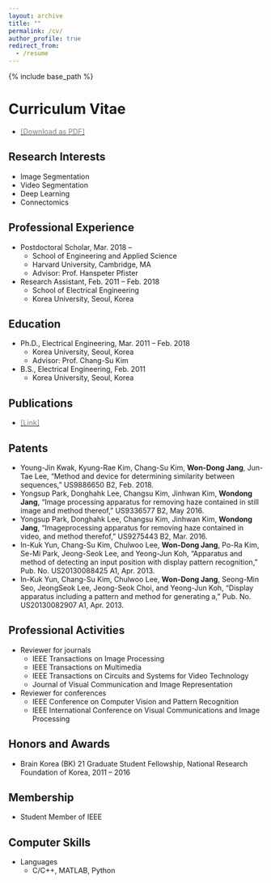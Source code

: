 ```yaml
---
layout: archive
title: ""
permalink: /cv/
author_profile: true
redirect_from:
  - /resume
---
```


{% include base_path %}

Curriculum Vitae
======
* [<span style="color:grey">[Download as PDF]</span>](/files/CV.pdf)

Research Interests
------
* Image Segmentation
* Video Segmentation
* Deep Learning
* Connectomics

Professional Experience
------
* Postdoctoral Scholar, Mar. 2018 –
  * School of Engineering and Applied Science
  * Harvard University, Cambridge, MA
  * Advisor: Prof. Hanspeter Pfister
* Research Assistant, Feb. 2011 – Feb. 2018
  * School of Electrical Engineering
  * Korea University, Seoul, Korea

Education
------
* Ph.D., Electrical Engineering, Mar. 2011 – Feb. 2018
  * Korea University, Seoul, Korea
  * Advisor: Prof. Chang-Su Kim
* B.S., Electrical Engineering, Feb. 2011
  * Korea University, Seoul, Korea

Publications
------
* [<span style="color:grey">[Link]</span>](https://wdjang.github.io/publications/)

<!--
Journal Publications
------
* **Won-Dong Jang**, Tae-Young Chung, Jae-Young Sim, and Chang-Su Kim, “FDQM: Fast quality metric for depth maps without view synthesis,” IEEE Transactions on Circuits and Systems for Video Technology, vol. 25, no. 7, pp. 1099–1112, Jul. 2015.
* Jin-Hwan Kim, **Won-Dong Jang**, Jae-Young Sim, and Chang-Su Kim, “Optimized contrast enhancement for real-time image and video dehazing,” Journal of Visual Communication and Image Representation, vol. 24, no. 3, pp. 410–425, Apr. 2013.
-->

<!--
Conference Publications
------
* Se-Ho Lee, **Won-Dong Jang**, and Chang-Su Kim, “Temporal superpixels based on proximity-weighted patch matching,” in Proc. IEEE International Conference on Computer Vision (ICCV), Venice, Italy, Oct. 2017. 
* **Won-Dong Jang** and Chang-Su Kim, “Online video object segmentation via convolutional trident network,” in Proc. IEEE International Conference on Computer Vision and Pattern Recognition (CVPR), Honolulu, HI, Jul. 2017.
* Se-Ho Lee, **Won-Dong Jang**, and Chang-Su Kim, “Contour-constrained superpixels for image and video processing,” in Proc. IEEE International Conference on Computer Vision and Pattern Recognition (CVPR), Honolulu, HI, Jul. 2017.
* **Won-Dong Jang** and Chang-Su Kim, “Semi-supervised video object segmentation using multiple random walkers,” in Proc. British Machine Vision Conference (BMVC), York, UK, Sep. 2016.
* **Won-Dong Jang** and Chang-Su Kim, “Streaming video segmentation via short-term hierarchical segmentation and frame-by-frame Markov random field optimization,” in Proc. European Conference on Computer Vision (ECCV), Amsterdam, Netherlands, Oct. 2016.
* Se-Ho Lee, **Won-Dong Jang**, Byung Kwan Park, and Chang-Su Kim, “RGB-D image segmentation based on multiple random walkers,” in Proc. IEEE International Conference on Image Processing (ICIP), Phoenix, AZ, Sep. 2016. 
* **Won-Dong Jang**, Chulwoo Lee, Chang-Su Kim, “Primary object segmentation in videos via alternate convex optimization of foreground and background distributions,” in Proc. IEEE International Conference on Computer Vision and Pattern Recognition (CVPR), Las Vegas, NV, Jun. 2016.
* Yeong Jun Koh, **Won-Dong Jang**, Chang-Su Kim, “POD: Discovering primary objects in videos based on evolutionary refinement of object recurrence, background, and primary object models,” in Proc. IEEE International Conference on Computer Vision and Pattern Recognition (CVPR), Las Vegas, NV, Jun. 2016.
* Kyung-Rae Kim, **Won-Dong Jang**, and Chang-Su Kim, “Frame-level matching of near duplicate videos based on ternary frame descriptor and iterative refinement,” in Proc. IEEE International Conference on Image Processing (ICIP), Quebec, Canada, Sep. 2015.
* Chulwoo Lee, **Won-Dong Jang**, Jae-Young Sim, Chang-Su Kim, “Multiple random walkers and their application to image cosegmentation,” in Proc. IEEE International Conference on Computer Vision and Pattern Recognition (CVPR), Boston, MA, Jun. 2015.
* **Won-Dong Jang**, Chulwoo Lee, Jae-Young Sim, and Chang-Su Kim, “Automatic video genre classification using multiple SVM votes,” in Proc. IEEE International Conference on Pattern Recognition (ICPR), Stockholm, Sweden, Aug. 2014.
* **Won-Dong Jang**, Jae-Young Sim, and Chang-Su Kim, “GEQM: A quality metric for gray-level edge maps based on structural matching,” in Proc. IEEE International Conference on Acoustics, Speech, and Singal Processing (ICASSP), Florence, Italy, May 2014.
* Jin-Hwan Kim, **Won-Dong Jang**, Yongsup Park, Dong-Hahk Lee, Jae-Young Sim, and Chang-Su Kim, “Temporally coherent real-time video dehazing,” in Proc. IEEE International Conference on Image Processing (ICIP), Orlando, FL, Sep. 2012.
-->

Patents
------
* Young-Jin Kwak, Kyung-Rae Kim, Chang-Su Kim, **Won-Dong Jang**, Jun-Tae Lee, “Method and device for determining similarity between sequences,” US9886650 B2, Feb. 2018.
* Yongsup Park, Donghahk Lee, Changsu Kim, Jinhwan Kim, **Wondong Jang**, “Image processing apparatus for removing haze contained in still image and method thereof,” US9336577 B2, May 2016.
* Yongsup Park, Donghahk Lee, Changsu Kim, Jinhwan Kim, **Wondong Jang**, “Imageprocessing apparatus for removing haze contained in video, and method therefof,” US9275443 B2, Mar. 2016.
* In-Kuk Yun, Chang-Su Kim, Chulwoo Lee, **Won-Dong Jang**, Po-Ra Kim, Se-Mi Park, Jeong-Seok Lee, and Yeong-Jun Koh, “Apparatus and method of detecting an input position with display pattern recognition,” Pub. No. US20130088425 A1, Apr. 2013.
* In-Kuk Yun, Chang-Su Kim, Chulwoo Lee, **Won-Dong Jang**, Seong-Min Seo, JeongSeok Lee, Jeong-Seok Choi, and Yeong-Jun Koh, “Display apparatus including a pattern and method for generating a,” Pub. No. US20130082907 A1, Apr. 2013.

Professional Activities
------
* Reviewer for journals
  * IEEE Transactions on Image Processing
  * IEEE Transactions on Multimedia
  * IEEE Transactions on Circuits and Systems for Video Technology
  * Journal of Visual Communication and Image Representation
* Reviewer for conferences
  * IEEE Conference on Computer Vision and Pattern Recognition
  * IEEE International Conference on Visual Communications and Image Processing

Honors and Awards
------
* Brain Korea (BK) 21 Graduate Student Fellowship, National Research Foundation of Korea, 2011 – 2016

Membership
------
* Student Member of IEEE

Computer Skills
------
* Languages
  * C/C++, MATLAB, Python
